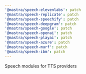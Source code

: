 ```yaml
---
'@mastra/speech-elevenlabs': patch
'@mastra/speech-replicate': patch
'@mastra/speech-speechify': patch
'@mastra/speech-deepgram': patch
'@mastra/speech-google': patch
'@mastra/speech-openai': patch
'@mastra/speech-playai': patch
'@mastra/speech-azure': patch
'@mastra/speech-murf': patch
'@mastra/speech-ibm': patch
---
```


Speech modules for TTS providers
